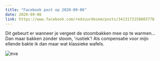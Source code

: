 ```yaml
---
title: "Facebook post op 2020-09-06"
date: 2020-09-06
link: https://www.facebook.com/redzuurdesem/posts/3413172158803778
---
```

Dit gebeurt er wanneer je vergeet de stoombakken mee op te warmen... Dan maar bakken zonder stoom, 'rustiek'! Als compensatie voor mijn ellende bakte ik dan maar wat klassieke wafels.

![eva](/fb/wafels.jpg)

